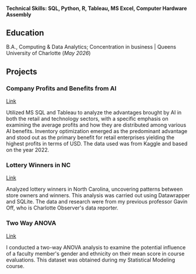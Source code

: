 
#### Technical Skills: SQL, Python, R, Tableau, MS Excel, Computer Hardware Assembly

## Education
B.A., Computing & Data Analytics; Concentration in business | Queens University of Charlotte (_May 2026_)

## Projects
### Company Profits and Benefits from AI 
[Link](https://prod-useast-b.online.tableau.com/t/nguyenh/views/RetailCompaniesProject/Dashboard1)

Utilized MS SQL and Tableau to analyze the advantages brought by AI in both the retail and technology sectors, with a specific emphasis on examining the average profits and how they are distributed among various AI benefits. Inventory optimization emerged as the predominant advantage and stood out as the primary benefit for retail enterprises yielding the highest profits in terms of USD. The data used was from Kaggle and based on the year 2022.

### Lottery Winners in NC
[Link](https://www.datawrapper.de/_/uU3Fh/)

Analyzed lottery winners in North Carolina, uncovering patterns between store owners and winners. This analysis was carried out using Datawrapper and SQLite. The data and research were from my previous professor Gavin Off, who is Charlotte Observer's data reporter.

### Two Way ANOVA 
[Link]([https://7b3876dbb20c4e4e9d55c55ca8a52173.app.posit.cloud/file_show?path=%2Fcloud%2Fproject%2Fpractice-two-way-ANOVA.html](https://github.com/HannaNguy/Portfolio/blob/main/practice-two-way-ANOVA%20(1).html))

I conducted a two-way ANOVA analysis to examine the potential influence of a faculty member's gender and ethnicity on their mean score in course evaluations. This dataset was obtained during my Statistical Modeling course.
